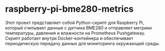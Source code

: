 # raspberry-pi-bme280-metrics
Этот проект представляет собой Python-скрипт для Raspberry Pi, который считывает данные с датчика BME280 и отправляет метрики температуры, давления и влажности на Prometheus Pushgateway. Скрипт работает внутри Docker-контейнера и обеспечивает периодическую передачу данных для мониторинга окружающей среды.
